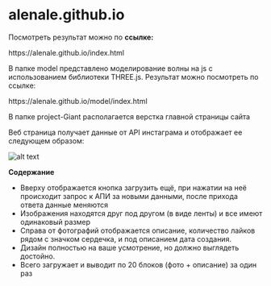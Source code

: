 # alenale.github.io
Посмотреть результат можно по <strong>ссылке:</strong> 
<p> https://alenale.github.io/index.html </p>
<p> В папке model представлено моделирование волны на js с использованием библиотеки THREE.js. Результат можно посмотреть по ссылке:</p>
<p> https://alenale.github.io/model/index.html</p>
<p> В папке project-Giant располагается верстка главной страницы сайта </p>

<p>Веб страница получает данные от API инстаграма и отображает ее следующем образом:</p>

![alt text](https://alenale.github.io/img/image_1.jpg)
  
  <strong>Содержание</strong>
<ul>	
  <li>Вверху отображается кнопка загрузить ещё, при нажатии на неё происходит запрос к АПИ за новыми данными, после прихода ответа данные меняются</li>
  <li>Изображения находятся друг под другом (в виде ленты) и все имеют одинаковый размер</li>
  <li>Справа от фотографий отображается описание, количество лайков рядом с значком сердечка, и под описанием дата создания.</li>
  <li>Дизайн полностью на ваше усмотрение, но должно выглядеть достойно.</li>
  <li>Всего загружает и выводит по 20 блоков (фото + описание) за один раз</li>

